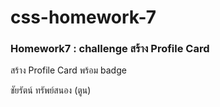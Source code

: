 # css-homework-7
### Homework7 : challenge สร้าง Profile Card 
สร้าง Profile Card พร้อม badge

ชัยรัตน์ ทรัพย์สนอง (ตูน)

